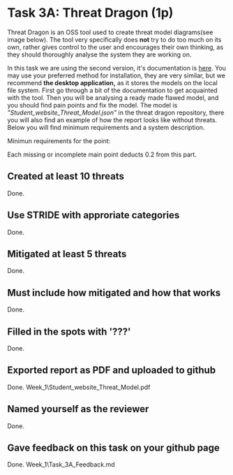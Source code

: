 # Task 3A: Threat Dragon (1p)
Threat Dragon is an OSS tool used to create threat model diagrams(see image below). The tool very specifically does **not** try to do too much on its own, rather gives control to the user and encourages their own thinking, as they should thoroughly analyse the system they are working on. 

In this task we are using the second version, it's documentation is [here](https://owasp.org/www-project-threat-dragon/docs-2/install-options/). You may use your preferred method for installation, they are very similar, but we recommend **the desktop application,** as it stores the models on the local file system. First go through a bit of the documentation to get acquainted with the tool. Then you will be analysing a ready made flawed model, and you should find pain points and fix the model. The model is *"Student_website_Threat_Model.json"* in the threat dragon repository, there you will also find an example of how the report looks like without threats. Below you will find minimum requirements and a system description. 

Minimun requirements for the point:

Each missing or incomplete main point deducts 0.2 from this part.

## Created at least 10 threats  
Done.
## Use STRIDE with approriate categories  
Done.
## Mitigated at least 5 threats  
Done.
## Must include how mitigated and how that works  
Done.
## Filled in the spots with '???'  
Done.
## Exported report as PDF and uploaded to github  
Done. Week_1\Student_website_Threat_Model.pdf
## Named yourself as the reviewer  
Done.
## Gave feedback on this task on your github page  
Done. Week_1\Task_3A_Feedback.md


